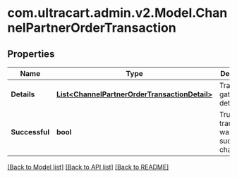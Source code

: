 
# com.ultracart.admin.v2.Model.ChannelPartnerOrderTransaction

## Properties

Name | Type | Description | Notes
------------ | ------------- | ------------- | -------------
**Details** | [**List&lt;ChannelPartnerOrderTransactionDetail&gt;**](ChannelPartnerOrderTransactionDetail.md) | Transaction gateway details | [optional] 
**Successful** | **bool** | True if the transaction was successfully charged | [optional] 

[[Back to Model list]](../README.md#documentation-for-models)
[[Back to API list]](../README.md#documentation-for-api-endpoints)
[[Back to README]](../README.md)

